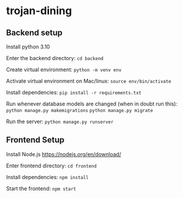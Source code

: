 # trojan-dining

## Backend setup

Install python 3.10 <link>

Enter the backend directory:
`cd backend`

Create virtual environment:
`python -m venv env`

Activate virtual environment
on Mac/linux:
`source env/bin/activate`

Install dependencies:
`pip install -r requirements.txt`

Run whenever database models are changed (when in doubt run this):
`python manage.py makemigrations`
`python manage.py migrate`

Run the server:
`python manage.py runserver`


## Frontend Setup

Install Node.js https://nodejs.org/en/download/

Enter frontend directory:
`cd frontend`

Install dependencies:
`npm install`

Start the frontend:
`npm start`

